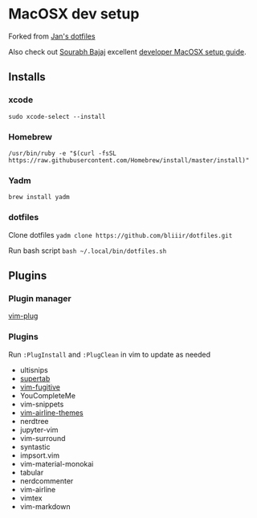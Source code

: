 # MacOSX dev setup
Forked from [Jan's dotfiles](https://github.com/jancr/dotfiles)

Also check out [Sourabh Bajaj](https://sourabhbajaj.com/) excellent [developer MacOSX setup guide](http://sourabhbajaj.com/mac-setup/).

## Installs

### xcode
`sudo xcode-select --install`

### Homebrew
`/usr/bin/ruby -e "$(curl -fsSL https://raw.githubusercontent.com/Homebrew/install/master/install)"`

### Yadm
`brew install yadm`

### dotfiles
Clone dotfiles 
`yadm clone https://github.com/bliiir/dotfiles.git`

Run bash script
`bash ~/.local/bin/dotfiles.sh`


## Plugins

### Plugin manager

[vim-plug](https://github.com/junegunn/vim-plug)

### Plugins
Run `:PlugInstall` and `:PlugClean` in vim to update as needed

- ultisnips
- [supertab](https://github.com/ervandew/supertab)
- [vim-fugitive](https://github.com/tpope/vim-fugitive)
- YouCompleteMe
- vim-snippets
- [vim-airline-themes](https://github.com/vim-airline/vim-airline-themes)
- nerdtree
- jupyter-vim
- vim-surround
- syntastic
- impsort.vim
- vim-material-monokai
- tabular
- nerdcommenter
- vim-airline
- vimtex
- vim-markdown
